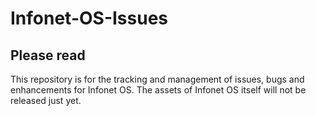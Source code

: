 # Infonet-OS-Issues
## Please read
This repository is for the tracking and management of issues, bugs and enhancements for Infonet OS. The assets of Infonet OS itself will not be released just yet.
